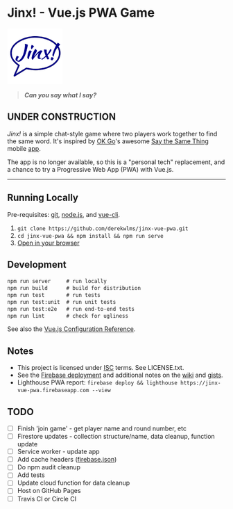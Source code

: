 # Jinx! - Vue.js PWA Game

![Jinx!](public/images/icons/jinx-128x128.png)
> **<em>Can you say what I say?</em>**


## UNDER CONSTRUCTION

<em>Jinx!</em> is a simple chat-style game where two players work together to find the same word. It's inspired by 
[OK Go](https://okgo.net/2013/05/09/say-the-same-thing/)'s awesome 
[Say the Same Thing](http://www.shakingearthdigital.com/portfolio/say-the-same-thing/)
mobile [app](https://www.highroadtouring.com/check-out-ok-gos-new-free-game-app-say-the-same-thing/).

The app is no longer available, so this is a "personal tech" replacement,
and a chance to try a Progressive Web App (PWA) with Vue.js.

---

## Running Locally

Pre-requisites: [git](https://git-scm.com/),  [node.js](https://nodejs.org), and [vue-cli](https://cli.vuejs.org/).

1. `git clone https://github.com/derekwlms/jinx-vue-pwa.git`
2. `cd jinx-vue-pwa && npm install && npm run serve`
3. [Open in your browser](http://localhost:8080)

## Development
```
npm run server     # run locally
npm run build      # build for distribution
npm run test       # run tests
npm run test:unit  # run unit tests
npm run test:e2e   # run end-to-end tests
npm run lint       # check for ugliness
```

See also the [Vue.js Configuration Reference](https://cli.vuejs.org/config/).

## Notes

- This project is licensed under [ISC](https://opensource.org/licenses/ISC) terms. See LICENSE.txt.
- See the [Firebase deployment](https://jinx-vue-pwa.firebaseapp.com) and additional notes on the [wiki](https://github.com/derekwlms/jinx-vue-pwa/wiki) and [gists](https://bitbucket.org/derekwlms/notes/src/master/jinx-vuew-pwa.MD).
- Lighthouse PWA report: `firebase deploy && lighthouse https://jinx-vue-pwa.firebaseapp.com --view`
 
## TODO
- [ ] Finish 'join game' - get player name and round number, etc
- [ ] Firestore updates -  collection structure/name, data cleanup, function update
- [ ] Service worker - update app
- [ ] Add cache headers ([firebase.json](https://github.com/derekwlms/kudos-ionic-pwa/blob/master/firebase.json))
- [ ] Do npm audit cleanup
- [ ] Add tests
- [ ] Update cloud function for data cleanup
- [ ] Host on GitHub Pages 
- [ ] Travis CI or Circle CI
